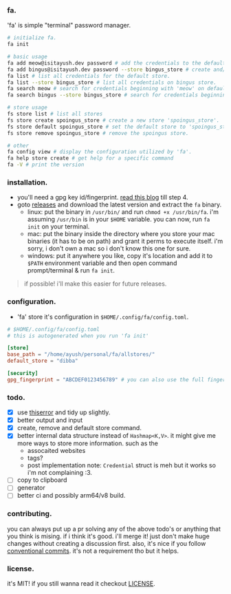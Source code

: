 ### fa.

'fa' is simple "terminal" password manager.

```sh
# initialize fa.
fa init

# basic usage
fa add meow@isitayush.dev password # add the credentials to the default store.
fa add bingus@isitayush.dev password --store bingus_store # create and/or add the credentials to the bingus store.
fa list # list all credentials for the default store.
fa list --store bingus_store # list all credentials on bingus store.
fa search meow # search for credentials beginning with 'meow' on default store
fa search bingus --store bingus_store # search for credentials beginning with 'bingus' on 'bingus_store'

# store usage
fs store list # list all stores
fs store create spoingus_store # create a new store 'spoingus_store'.
fs store default spoingus_store # set the default store to 'spoingus_store'.
fs store remove spoingus_store # remove the spoingus store.

# other
fa config view # display the configuration utilized by 'fa'.
fa help store create # get help for a specific command
fa -V # print the version
```

### installation.

- you'll need a gpg key id/fingerprint. [read this blog](https://docs.github.com/en/authentication/managing-commit-signature-verification/generating-a-new-gpg-key) till step 4.
- goto [releases](https://github.com/is-it-ayush/fa/releases) and download the latest version and extract the `fa` binary.
  - linux: put the binary in `/usr/bin/` and run `chmod +x /usr/bin/fa`. i'm assuming `/usr/bin` is in your `$HOME` variable. you can now, run `fa init` on your terminal.
  - mac: put the binary inside the directory where you store your mac binaries (it has to be on path) and grant it perms to execute itself. i'm sorry, i don't own a mac so i don't know this one for sure.
  - windows: put it anywhere you like, copy it's location and add it to `$PATH` environment variable and then open command prompt/terminal & run `fa init`.

> if possible! i'll make this easier for future releases.

### configuration.

- 'fa' store it's configuration in `$HOME/.config/fa/config.toml`.

```toml
# $HOME/.config/fa/config.toml
# this is autogenerated when you run 'fa init'

[store]
base_path = "/home/ayush/personal/fa/allstores/"
default_store = "dibba"

[security]
gpg_fingerprint = "ABCDEF0123456789" # you can also use the full fingerprint
```

### todo.

- [x] use [thiserror](https://docs.rs/thiserror/latest/thiserror/index.html) and tidy up slightly.
- [x] better output and input
- [x] create, remove and default store command.
- [x] better internal data structure instead of `Hashmap<K,V>`.
it might give me more ways to store more information. such as the
  - assocaited websites
  - tags?
  - post implementation note: `Credential` struct is meh but it works so i'm not complaining :3.
- [ ] copy to clipboard
- [ ] generator
- [ ] better ci and possibly arm64/v8 build.

### contributing.

you can always put up a pr solving any of the above todo's or anything that
you think is mising. if i think it's good. i'll merge it! just don't make
huge changes without creating a discussion first. also, it's nice if you
follow [conventional commits](https://www.conventionalcommits.org/en/v1.0.0/).
it's not a requirement tho but it helps.

### license.

it's MIT! if you still wanna read it checkout [LICENSE](./LICENSE.md).
